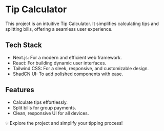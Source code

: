 # Tip Calculator
This project is an intuitive Tip Calculator. It simplifies calculating tips and splitting bills, offering a seamless user experience.

## Tech Stack
- Next.js: For a modern and efficient web framework.
- React: For building dynamic user interfaces.
- Tailwind CSS: For a sleek, responsive, and customizable design.
- ShadCN UI: To add polished components with ease.

## Features
- Calculate tips effortlessly.
- Split bills for group payments.
- Clean, responsive UI for all devices.

💡 Explore the project and simplify your tipping process!
